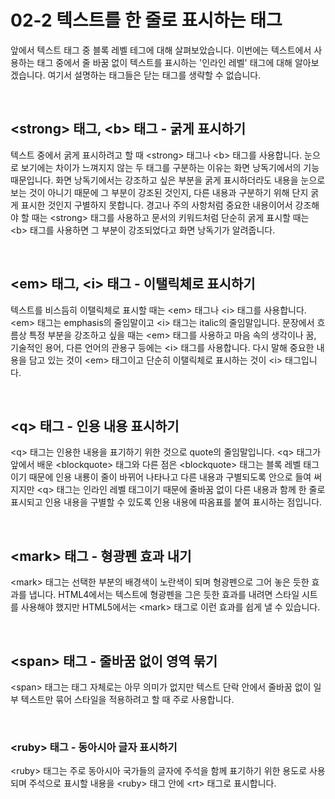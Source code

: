 <h1>02-2 텍스트를 한 줄로 표시하는 태그</h1>

  <p>
    앞에서 텍스트 태그 중 블록 레벨 테그에 대해 살펴보았습니다. 이번에는 텍스트에서 사용하는 태그 중에서 줄 바꿈 없이 텍스트를 표시하는 '인라인 레벨' 태그에 대해 알아보겠습니다. 여기서 설명하는 태그들은 닫는 태그를 생략할 수 없습니다.
  </p><br>

<h2>&lt;strong&gt; 태그, &lt;b&gt; 태그 - 굵게 표시하기</h2>
  <p>
  텍스트 중에서 굵게 표시하려고 할 때 &lt;strong&gt; 태그나 &lt;b&gt; 태그를 사용합니다. 눈으로 보기에는 차이가 느껴지지 않는 두 태그를 구분하는 이유는 화면 낭독기에서의 기능 때문입니다. 화면 낭독기에서는 강조하고 싶은 부분을 굵게 표시하더라도 내용을 눈으로 보는 것이 아니기 때문에 그 부분이 강조된 것인지, 다른 내용과 구분하기 위해 단지 굵게 표시한 것인지 구별하지 못합니다. 경고나 주의 사항처럼 중요한 내용이어서 강조해야 할 때는 &lt;strong&gt; 태그를 사용하고 문서의 키워드처럼 단순히 굵게 표시할 때는 &lt;b&gt; 태그를 사용하면 그 부분이 강조되었다고 화면 낭독기가 알려줍니다.
</p><br>

<h2>&lt;em&gt; 태그, &lt;i&gt; 태그 - 이탤릭체로 표시하기</h2>
  <p>
  텍스트를 비스듬히 이탤릭체로 표시할 때는 &lt;em&gt; 태그나 &lt;i&gt; 태그를 사용합니다. &lt;em&gt; 태그는 emphasis의 줄임말이고 &lt;i&gt; 태그는 italic의 줄임말입니다. 문장에서 흐름상 특정 부분을 강조하고 싶을 때는 &lt;em&gt; 태그를 사용하고 마음 속의 생각이나 꿈, 기술적인 용어, 다른 언어의 관용구 등에는 &lt;i&gt; 태그를 사용합니다. 다시 말해 중요한 내용을 담고 있는 것이 &lt;em&gt; 태그이고 단순히 이탤릭체로 표시하는 것이 &lt;i&gt; 태그입니다.
</p><br>

<h2>&lt;q&gt; 태그 - 인용 내용 표시하기</h2>
  <p>
  &lt;q&gt; 태그는 인용한 내용을 표기하기 위한 것으로 quote의 줄임말입니다. &lt;q&gt; 태그가 앞에서 배운 &lt;blockquote&gt; 태그와 다른 점은 &lt;blockquote&gt; 태그는 블록 레벨 태그이기 때문에 인용 내룡이 줄이 바뀌어 나타나고 다른 내용과 구별되도록 안으로 들여 써지지만 &lt;q&gt; 태그는 인라인 레벨 태그이기 때문에 줄바꿈 없이 다른 내용과 함께 한 줄로 표시되고 인용 내용을 구별할 수 있도록 인용 내용에 따옴표를 붙여 표시하는 점입니다.
</p><br>

<h2>&lt;mark&gt; 태그 - 형광펜 효과 내기</h2>
  <p>
  &lt;mark&gt; 태그는 선택한 부분의 배경색이 노란색이 되며 형광펜으로 그어 놓은 듯한 효과를 냅니다. HTML4에서는 텍스트에 형광펜을 그은 듯한 효과를 내려면 스타일 시트를 사용해야 했지만 HTML5에서는 &lt;mark&gt; 태그로 이런 효과를 쉽게 낼 수 있습니다.
</p><br>

<h2>&lt;span&gt; 태그 - 줄바꿈 없이 영역 묶기</h2>
  <p>
  &lt;span&gt; 태그는 태그 자체로는 아무 의미가 없지만 텍스트 단락 안에서 줄바꿈 없이 일부 텍스트만 묶어 스타일을 적용하려고 할 때 주로 사용합니다.
</p><br>

<h3>&lt;ruby&gt; 태그 - 동아시아 글자 표시하기</h3>
  <p>
  &lt;ruby&gt; 태그는 주로 동아시아 국가들의 글자에 주석을 함께 표기하기 위한 용도로 사용되며 주석으로 표시할 내용을 &lt;ruby&gt; 태그 안에 &lt;rt&gt; 태그로 표시합니다.
</p><br>
